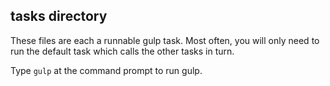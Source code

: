 ## tasks directory

These files are each a runnable gulp task. Most often, you will only need to run the default task which calls the other tasks in turn.

Type `gulp` at the command prompt to run gulp.
